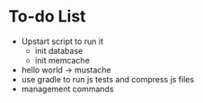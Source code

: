 # To-do List

*   Upstart script to run it
    *   init database
    *   init memcache
*   hello world -> mustache
*   use gradle to run js tests and compress js files
*   management commands

